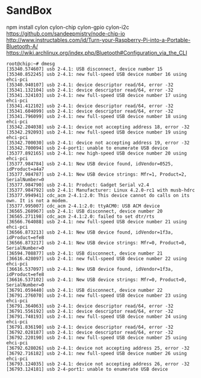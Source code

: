 # SandBox

npm install cylon cylon-chip cylon-gpio cylon-i2c
https://github.com/sandeepmistry/node-chip-io
http://www.instructables.com/id/Turn-your-Raspberry-Pi-into-a-Portable-Bluetooth-A/
https://wiki.archlinux.org/index.php/Bluetooth#Configuration_via_the_CLI

    root@chip:~# dmesg
    [35340.574607] usb 2-4.1: USB disconnect, device number 15
    [35340.852245] usb 2-4.1: new full-speed USB device number 16 using ehci-pci
    [35340.940107] usb 2-4.1: device descriptor read/64, error -32
    [35341.132104] usb 2-4.1: device descriptor read/64, error -32
    [35341.324103] usb 2-4.1: new full-speed USB device number 17 using ehci-pci
    [35341.412102] usb 2-4.1: device descriptor read/64, error -32
    [35341.604099] usb 2-4.1: device descriptor read/64, error -32
    [35341.796099] usb 2-4.1: new full-speed USB device number 18 using ehci-pci
    [35342.204038] usb 2-4.1: device not accepting address 18, error -32
    [35342.292093] usb 2-4.1: new full-speed USB device number 19 using ehci-pci
    [35342.700030] usb 2-4.1: device not accepting address 19, error -32
    [35342.700094] usb 2-4-port1: unable to enumerate USB device
    [35377.892165] usb 2-4.1: new high-speed USB device number 20 using ehci-pci
    [35377.984784] usb 2-4.1: New USB device found, idVendor=0525, idProduct=a4a7
    [35377.984787] usb 2-4.1: New USB device strings: Mfr=1, Product=2, SerialNumber=0
    [35377.984790] usb 2-4.1: Product: Gadget Serial v2.4
    [35377.984792] usb 2-4.1: Manufacturer: Linux 4.2.0-rc1 with musb-hdrc
    [35377.994941] cdc_acm 2-4.1:2.0: This device cannot do calls on its own. It is not a modem.
    [35377.995007] cdc_acm 2-4.1:2.0: ttyACM0: USB ACM device
    [36565.268967] usb 2-4.1: USB disconnect, device number 20
    [36565.271198] cdc_acm 2-4.1:2.0: failed to set dtr/rts
    [36566.764088] usb 2-4.1: new full-speed USB device number 21 using ehci-pci
    [36566.873213] usb 2-4.1: New USB device found, idVendor=1f3a, idProduct=efe8
    [36566.873217] usb 2-4.1: New USB device strings: Mfr=0, Product=0, SerialNumber=0
    [36594.708877] usb 2-4.1: USB disconnect, device number 21
    [36616.428097] usb 2-4.1: new full-speed USB device number 22 using ehci-pci
    [36616.537097] usb 2-4.1: New USB device found, idVendor=1f3a, idProduct=efe8
    [36616.537102] usb 2-4.1: New USB device strings: Mfr=0, Product=0, SerialNumber=0
    [36791.059440] usb 2-4.1: USB disconnect, device number 22
    [36791.276070] usb 2-4.1: new full-speed USB device number 23 using ehci-pci
    [36791.364063] usb 2-4.1: device descriptor read/64, error -32
    [36791.556192] usb 2-4.1: device descriptor read/64, error -32
    [36791.748193] usb 2-4.1: new full-speed USB device number 24 using ehci-pci
    [36791.836190] usb 2-4.1: device descriptor read/64, error -32
    [36792.028187] usb 2-4.1: device descriptor read/64, error -32
    [36792.220190] usb 2-4.1: new full-speed USB device number 25 using ehci-pci
    [36792.628026] usb 2-4.1: device not accepting address 25, error -32
    [36792.716182] usb 2-4.1: new full-speed USB device number 26 using ehci-pci
    [36793.124035] usb 2-4.1: device not accepting address 26, error -32
    [36793.124181] usb 2-4-port1: unable to enumerate USB device
